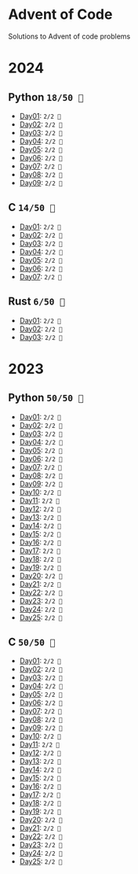 # Advent of Code
Solutions to Advent of code problems

# 2024
## Python `18/50 🌟`

* [Day01](2024/python/Day01): `2/2 🌟`
* [Day02](2024/python/Day02): `2/2 🌟`
* [Day03](2024/python/Day03): `2/2 🌟`
* [Day04](2024/python/Day04): `2/2 🌟`
* [Day05](2024/python/Day05): `2/2 🌟`
* [Day06](2024/python/Day06): `2/2 🌟`
* [Day07](2024/python/Day07): `2/2 🌟`
* [Day08](2024/python/Day08): `2/2 🌟`
* [Day09](2024/python/Day09): `2/2 🌟`

## C `14/50 🌟`

* [Day01](2024/c/Day01): `2/2 🌟`
* [Day02](2024/c/Day02): `2/2 🌟`
* [Day03](2024/c/Day03): `2/2 🌟`
* [Day04](2024/c/Day04): `2/2 🌟`
* [Day05](2024/c/Day05): `2/2 🌟`
* [Day06](2024/c/Day06): `2/2 🌟`
* [Day07](2024/c/Day07): `2/2 🌟`

## Rust `6/50 🌟`

* [Day01](2024/rust/Day01): `2/2 🌟`
* [Day02](2024/rust/Day02): `2/2 🌟`
* [Day03](2024/rust/Day03): `2/2 🌟`

# 2023
## Python `50/50 🌟`
* [Day01](2023/python/Day01): `2/2 🌟`
* [Day02](2023/python/Day02): `2/2 🌟`
* [Day03](2023/python/Day03): `2/2 🌟`
* [Day04](2023/python/Day04): `2/2 🌟`
* [Day05](2023/python/Day05): `2/2 🌟`
* [Day06](2023/python/Day06): `2/2 🌟`
* [Day07](2023/python/Day07): `2/2 🌟`
* [Day08](2023/python/Day08): `2/2 🌟`
* [Day09](2023/python/Day09): `2/2 🌟`
* [Day10](2023/python/Day10): `2/2 🌟`
* [Day11](2023/python/Day11): `2/2 🌟`
* [Day12](2023/python/Day12): `2/2 🌟`
* [Day13](2023/python/Day13): `2/2 🌟`
* [Day14](2023/python/Day14): `2/2 🌟`
* [Day15](2023/python/Day15): `2/2 🌟`
* [Day16](2023/python/Day16): `2/2 🌟`
* [Day17](2023/python/Day17): `2/2 🌟`
* [Day18](2023/python/Day18): `2/2 🌟`
* [Day19](2023/python/Day19): `2/2 🌟`
* [Day20](2023/python/Day20): `2/2 🌟`
* [Day21](2023/python/Day21): `2/2 🌟`
* [Day22](2023/python/Day22): `2/2 🌟`
* [Day23](2023/python/Day23): `2/2 🌟`
* [Day24](2023/python/Day24): `2/2 🌟`
* [Day25](2023/python/Day25): `2/2 🌟`

## C `50/50 🌟`
* [Day01](2023/C/Day01): `2/2 🌟`
* [Day02](2023/C/Day02): `2/2 🌟`
* [Day03](2023/C/Day03): `2/2 🌟`
* [Day04](2023/C/Day04): `2/2 🌟`
* [Day05](2023/C/Day05): `2/2 🌟`
* [Day06](2023/C/Day06): `2/2 🌟`
* [Day07](2023/C/Day07): `2/2 🌟`
* [Day08](2023/C/Day08): `2/2 🌟`
* [Day09](2023/C/Day09): `2/2 🌟`
* [Day10](2023/C/Day10): `2/2 🌟`
* [Day11](2023/C/Day11): `2/2 🌟`
* [Day12](2023/C/Day12): `2/2 🌟`
* [Day13](2023/C/Day13): `2/2 🌟`
* [Day14](2023/C/Day14): `2/2 🌟`
* [Day15](2023/C/Day15): `2/2 🌟`
* [Day16](2023/C/Day16): `2/2 🌟`
* [Day17](2023/C/Day17): `2/2 🌟`
* [Day18](2023/C/Day18): `2/2 🌟`
* [Day19](2023/C/Day19): `2/2 🌟`
* [Day20](2023/C/Day20): `2/2 🌟`
* [Day21](2023/C/Day21): `2/2 🌟`
* [Day22](2023/C/Day22): `2/2 🌟`
* [Day23](2023/C/Day23): `2/2 🌟`
* [Day24](2023/C/Day24): `2/2 🌟`
* [Day25](2023/C/Day25): `2/2 🌟`
